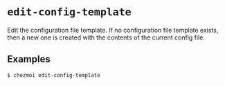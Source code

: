 # `edit-config-template`

Edit the configuration file template. If no configuration file template exists,
then a new one is created with the contents of the current config file.

## Examples

```console
$ chezmoi edit-config-template
```
